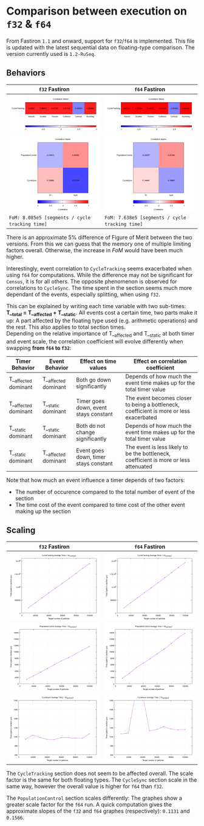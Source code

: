 # Comparison between execution on `f32` & `f64`

From Fastiron `1.1` and onward, support for `f32`/`f64` is implemented. This file is updated with the latest 
sequential data on floating-type comparison. The version currently used is `1.2-RuSeq`.

## Behaviors

 `f32` Fastiron                                     | `f64` Fastiron
----------------------------------------------------|----------------------------------------------------
![f32_tracking](figures/FI_32/heatmap_tracking.png) | ![f64_tracking](figures/FI_64/heatmap_tracking.png)
![f32_popsync](figures/FI_32/heatmap_popsync.png)   | ![f64_popsync](figures/FI_64/heatmap_popsync.png)
 `FoM: 8.085e5 [segments / cycle tracking time]`    | `FoM: 7.638e5 [segments / cycle tracking time]`

There is an approximate 5% difference of Figure of Merit between the two versions. From this we can guess
that the memory one of multiple limiting factors overall. Otherwise, the increase in _FoM_ would have been 
much higher.

Interestingly, event correlation to `CycleTracking` seems exacerbated when using `f64` for computations.
While the difference may not be significant for `Census`, it is for all others. The opposite phenomenon 
is observed for correlations to `CycleSync`. The time spent in the section seems much more dependant of 
the events, especially splitting, when using `f32`.

This can be explained by writing each time variable with two sub-times: **T_<sub>total</sub> = T_<sub>affected</sub> + T_<sub>static</sub>**.
All events cost a certain time, two parts make it up: A part affected by the floating type used (e.g. arithmetic 
operations) and the rest. This also applies to total section times. \
Depending on the relative importance of T_<sub>affected</sub> and T_<sub>static</sub> at both timer and event scale, the correlation 
coefficient will evolve differently when swapping **from `f64` to `f32`**:

| Timer Behavior        | Event Behavior        | Effect on time values | Effect on correlation coefficient |
|-----------------------|-----------------------|-----------------------|-----------------------------------|
| T_<sub>affected</sub> dominant | T_<sub>affected</sub> dominant | Both go down significantly            | Depends of how much the event time makes up for the total timer value |
| T_<sub>affected</sub> dominant | T_<sub>static</sub> dominant   | Timer goes down, event stays constant | The event becomes closer to being a bottleneck, coefficient is more or less exacerbated |
| T_<sub>static</sub> dominant   | T_<sub>static</sub> dominant   | Both do not change significantly      | Depends of how much the event time makes up for the total timer value |
| T_<sub>static</sub> dominant   | T_<sub>affected</sub> dominant | Event goes down, timer stays constant | The event is less likely to be the bottleneck, coefficient is more or less attenuated |

Note that how much an event influence a timer depends of two factors:

- The number of occurence compared to the total number of event of the section
- The time cost of the event compared to time cost of the other event making up the section

## Scaling

 `f32` Fastiron                                       | `f64` Fastiron
------------------------------------------------------|----------------------------------------------------
![f32_tracking](figures/FI_32/scaling_tracking.png)   | ![f64_tracking](figures/FI_64/scaling_tracking.png)
![f32_ppcontrol](figures/FI_32/scaling_ppcontrol.png) | ![f64_ppcontrol](figures/FI_64/scaling_ppcontrol.png)
![f32_sync](figures/FI_32/scaling_sync.png)           | ![f64_sync](figures/FI_64/scaling_sync.png)

The `CycleTracking` section does not seem to be affected overall. The scale factor is the same for both 
floating types. The `CycleSync` section scale in the same way, however the overall value is higher for 
`f64` than `f32`.

The `PopulationControl` section scales differently: The graphes show a greater scale factor for the `f64`
run. A quick computation gives the approximate slopes of the `f32` and `f64` graphes (respectively): 
`0.1131` and `0.1566`. 
